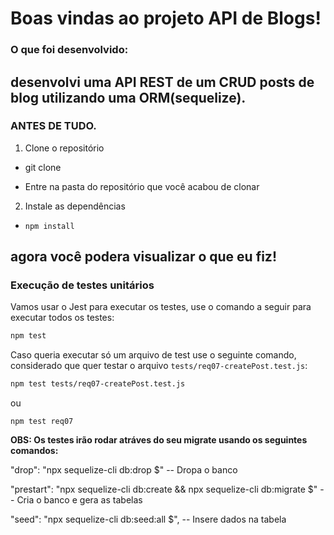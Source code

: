 # Boas vindas ao projeto API de Blogs!

### O que foi desenvolvido:

desenvolvi uma API REST de um CRUD posts de blog utilizando uma ORM(sequelize).
---


### ANTES DE TUDO.

1. Clone o repositório
  * git clone

  * Entre na pasta do repositório que você acabou de clonar

2. Instale as dependências 
  * `npm install`

agora você podera visualizar o que eu fiz!
---

### Execução de testes unitários

Vamos usar o Jest para executar os testes, use o comando a seguir para executar todos os testes: 

```sh
npm test
```

Caso queria executar só um arquivo de test use o seguinte comando, considerado que quer testar o arquivo `tests/req07-createPost.test.js`:

```sh
npm test tests/req07-createPost.test.js
```
ou
```
npm test req07
```

  **OBS: Os testes irão rodar atráves do seu migrate usando os seguintes comandos:**

  "drop": "npx sequelize-cli db:drop $" -- Dropa o banco

  "prestart": "npx sequelize-cli db:create && npx sequelize-cli db:migrate $" -- Cria o banco e gera as tabelas

  "seed": "npx sequelize-cli db:seed:all $", -- Insere dados na tabela
